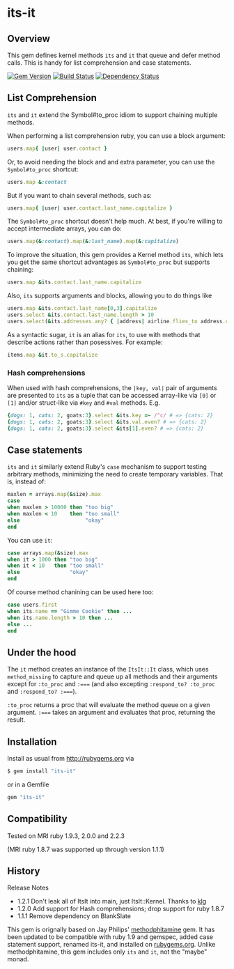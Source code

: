 # its-it


## Overview

This gem defines kernel methods `its` and `it` that queue and defer method
calls. This is handy for list comprehension and case statements.

[![Gem Version](https://badge.fury.io/rb/its-it.png)](http://badge.fury.io/rb/its-it)
[![Build Status](https://secure.travis-ci.org/ronen/its-it.png)](http://travis-ci.org/ronen/its-it)
[![Dependency Status](https://gemnasium.com/ronen/its-it.png)](https://gemnasium.com/ronen/its-it)

## List Comprehension

`its` and `it` extend the Symbol#to_proc idiom to support chaining multiple
methods.

When performing a list comprehension ruby, you can use a block argument:


```ruby
users.map{ |user| user.contact }
```

Or, to avoid needing the block and and extra parameter, you can use the `Symbol#to_proc` shortcut:

```ruby
users.map &:contact
```

But if you want to chain several methods, such as:

```ruby
users.map{ |user| user.contact.last_name.capitalize }
```

The `Symbol#to_proc` shortcut doesn't help much.  At best, if you're willing to accept intermediate arrays, you can do:

```ruby
users.map(&:contact).map(&:last_name).map(&:capitalize)
```

To improve the situation, this gem provides a Kernel method `its`, which lets you get the same shortcut advantages as `Symbol#to_proc` but supports chaining:

```ruby
users.map &its.contact.last_name.capitalize
```

Also, `its` supports arguments and blocks, allowing you to do things like

```ruby
users.map &its.contact.last_name[0,3].capitalize
users.select &its.contact.last_name.length > 10
users.select(&its.addresses.any? { |address| airline.flies_to address.city })
```

As a syntactic sugar, `it` is an alias for `its`, to use with methods that describe actions rather than posessives. For example:

```ruby
items.map &it.to_s.capitalize
```

### Hash comprehensions

When used with hash comprehensions, the `|key, val|` pair of arguments are presented to `its` as a tuple that can be accessed array-like via `[0]` or `[1]` and/or struct-like via `#key` and `#val` methods.  E.g.

```ruby
{dogs: 1, cats: 2, goats:3}.select &its.key =~ /^c/ # => {cats: 2}
{dogs: 1, cats: 2, goats:3}.select &its.val.even? # => {cats: 2}
{dogs: 1, cats: 2, goats:3}.select &its[1].even? # => {cats: 2}
```

## Case statements

`its` and `it` similarly extend Ruby's `case` mechanism to support testing
arbitrary methods, minimizing the need to create temporary variables.  That is, instead of:

```ruby
maxlen = arrays.map(&size).max
case
when maxlen > 10000 then "too big"
when maxlen < 10    then "too small"
else                     "okay"
end
```

You can use `it`:

```ruby
case arrays.map(&size).max
when it > 1000 then "too big"
when it < 10   then "too small"
else                "okay"
end
```

Of course method chanining can be used here too:

```ruby
case users.first
when its.name == "Gimme Cookie" then ...
when its.name.length > 10 then ...
else ...
end
```

## Under the hood

The `it` method creates an instance of the `ItsIt::It` class, which uses `method_missing` to capture and queue up all
methods and their arguments except for `:to_proc` and `:===` (and
also excepting `:respond_to? :to_proc` and `:respond_to? :===`).

`:to_proc` returns a proc that will evaluate the method queue on a given
argument.  `:===` takes an argument and evaluates that proc, returning the
result.

## Installation

Install as usual from http://rubygems.org via

```bash
$ gem install "its-it"
```

or in a Gemfile

```ruby
gem "its-it"
```

## Compatibility

Tested on MRI ruby 1.9.3, 2.0.0 and 2.2.3

(MRI ruby 1.8.7 was supported up through version 1.1.1)

## History

Release Notes

* 1.2.1 Don't leak all of ItsIt into main, just ItsIt::Kernel.  Thanks to [klg](https://github.com/kjg)
* 1.2.0 Add support for Hash comprehensions; drop support for ruby 1.8.7
* 1.1.1 Remove dependency on BlankSlate

This gem is orignally based on Jay Philips'
[methodphitamine](https://github.com/jicksta/methodphitamine) gem. It has been
updated to be compatible with ruby 1.9 and gemspec, added case statement
support, renamed its-it, and installed on [rubygems.org](http://rubygems.org).
 Unlike methodphitamine, this gem includes only `its` and `it`, not the
"maybe" monad.

